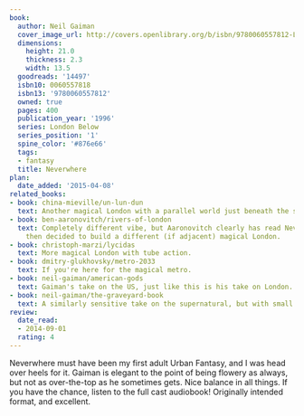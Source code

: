 ```yaml
---
book:
  author: Neil Gaiman
  cover_image_url: http://covers.openlibrary.org/b/isbn/9780060557812-L.jpg
  dimensions:
    height: 21.0
    thickness: 2.3
    width: 13.5
  goodreads: '14497'
  isbn10: 0060557818
  isbn13: '9780060557812'
  owned: true
  pages: 400
  publication_year: '1996'
  series: London Below
  series_position: '1'
  spine_color: '#876e66'
  tags:
  - fantasy
  title: Neverwhere
plan:
  date_added: '2015-04-08'
related_books:
- book: china-mieville/un-lun-dun
  text: Another magical London with a parallel world just beneath the surface.
- book: ben-aaronovitch/rivers-of-london
  text: Completely different vibe, but Aaronovitch clearly has read Neverwhere and
    then decided to build a different (if adjacent) magical London.
- book: christoph-marzi/lycidas
  text: More magical London with tube action.
- book: dmitry-glukhovsky/metro-2033
  text: If you're here for the magical metro.
- book: neil-gaiman/american-gods
  text: Gaiman's take on the US, just like this is his take on London.
- book: neil-gaiman/the-graveyard-book
  text: A similarly sensitive take on the supernatural, but with small town vibes.
review:
  date_read:
  - 2014-09-01
  rating: 4
---
```


Neverwhere must have been my first adult Urban Fantasy, and I was head over heels for it. Gaiman is elegant to the point
of being flowery as always, but not as over-the-top as he sometimes gets. Nice balance in all things. If you have the
chance, listen to the full cast audiobook! Originally intended format, and excellent.
